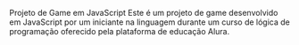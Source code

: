 Projeto de Game em JavaScript
Este é um projeto de game desenvolvido em JavaScript por um iniciante na linguagem durante um curso de lógica de programação oferecido pela plataforma de educação Alura.
